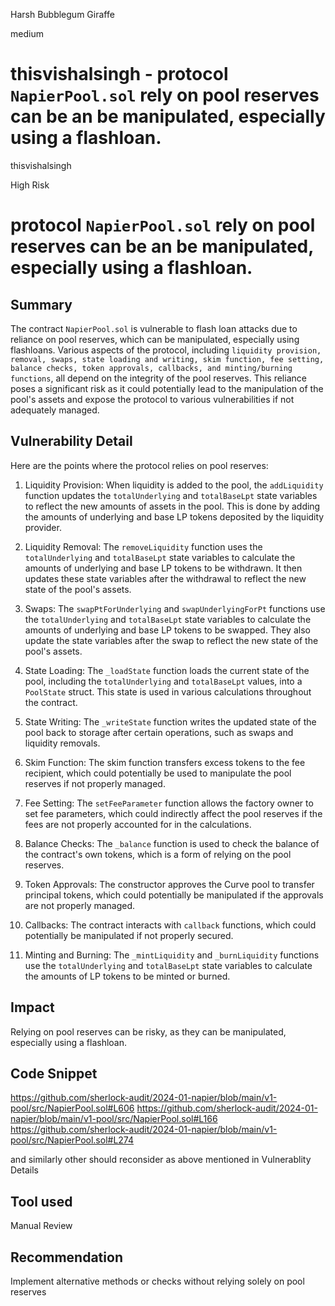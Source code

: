 Harsh Bubblegum Giraffe

medium

# thisvishalsingh - protocol `NapierPool.sol` rely on pool reserves can be an be manipulated, especially using a flashloan.

thisvishalsingh

High Risk

# protocol `NapierPool.sol`  rely on pool reserves can be an be manipulated, especially using a flashloan.

## Summary
The contract `NapierPool.sol`  is vulnerable to flash loan attacks due to reliance on pool reserves, which can be manipulated, especially using flashloans. 
Various aspects of the protocol, including `liquidity provision, removal, swaps, state loading and writing, skim function, fee setting, balance checks, token approvals, callbacks, and minting/burning functions`, all depend on the integrity of the pool reserves. 
This reliance poses a significant risk as it could potentially lead to the manipulation of the pool's assets and expose the protocol to various vulnerabilities if not adequately managed.


## Vulnerability Detail

Here are the points where the protocol relies on pool reserves:

1. Liquidity Provision: When liquidity is added to the pool, the `addLiquidity` function updates the `totalUnderlying` and `totalBaseLpt` state variables to reflect the new amounts of assets in the pool. This is done by adding the amounts of underlying and base LP tokens deposited by the liquidity provider.

2. Liquidity Removal: The `removeLiquidity` function uses the `totalUnderlying` and `totalBaseLpt` state variables to calculate the amounts of underlying and base LP tokens to be withdrawn. It then updates these state variables after the withdrawal to reflect the new state of the pool's assets.

3. Swaps: The `swapPtForUnderlying` and `swapUnderlyingForPt` functions use the `totalUnderlying` and `totalBaseLpt` state variables to calculate the amounts of underlying and base LP tokens to be swapped. They also update the state variables after the swap to reflect the new state of the pool's assets.

4. State Loading: The `_loadState` function loads the current state of the pool, including the `totalUnderlying` and `totalBaseLpt` values, into a `PoolState` struct. This state is used in various calculations throughout the contract.

5. State Writing: The `_writeState` function writes the updated state of the pool back to storage after certain operations, such as swaps and liquidity removals.

6. Skim Function: The skim function transfers excess tokens to the fee recipient, which could potentially be used to manipulate the pool reserves if not properly managed.

7. Fee Setting: The `setFeeParameter` function allows the factory owner to set fee parameters, which could indirectly affect the pool reserves if the fees are not properly accounted for in the calculations.

8. Balance Checks: The `_balance` function is used to check the balance of the contract's own tokens, which is a form of relying on the pool reserves.

9. Token Approvals: The constructor approves the Curve pool to transfer principal tokens, which could potentially be manipulated if the approvals are not properly managed.

10. Callbacks: The contract interacts with `callback` functions, which could potentially be manipulated if not properly secured.

11. Minting and Burning: The `_mintLiquidity` and `_burnLiquidity` functions use the `totalUnderlying` and `totalBaseLpt` state variables to calculate the amounts of LP tokens to be minted or burned.

## Impact
Relying on pool reserves can be risky, as they can be manipulated, especially using a flashloan.

## Code Snippet
https://github.com/sherlock-audit/2024-01-napier/blob/main/v1-pool/src/NapierPool.sol#L606
https://github.com/sherlock-audit/2024-01-napier/blob/main/v1-pool/src/NapierPool.sol#L166
https://github.com/sherlock-audit/2024-01-napier/blob/main/v1-pool/src/NapierPool.sol#L274

and similarly other should reconsider as above mentioned in Vulnerablity Details

## Tool used

Manual Review

## Recommendation
Implement alternative methods or checks without relying solely on pool reserves

